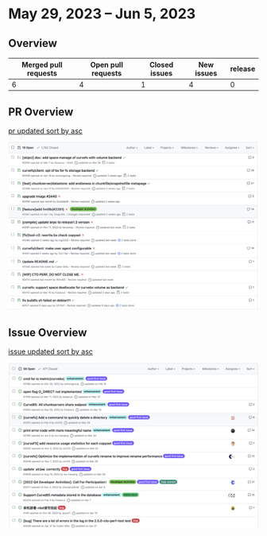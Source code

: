 # May 29, 2023 – Jun 5, 2023

## Overview

| Merged pull requests | Open pull requests | Closed issues | New issues | release |
|-- | -- | -- | -- | -- |
| 6 | 4 | 1 | 4 | 0 |

## PR Overview

[pr updated sort by asc](https://github.com/opencurve/curve/pulls?q=is%3Apr+is%3Aopen+sort%3Aupdated-asc+-label%3Apending++-label%3Areparing)

![pr updated sort by asc](./images/2023-06-05-pr.png)

## Issue Overview

[issue updated sort by asc](https://github.com/opencurve/curve/issues?q=is%3Aissue+is%3Aopen+sort%3Aupdated-asc+-label%3Apending+-label%3Alow+-label%3A%22need+test%22+++-label%3A%22good+first+issue%22++-label%3A%22repairing%22+)

![issue updated sort by asc](./images/2023-06-05-issue.png)